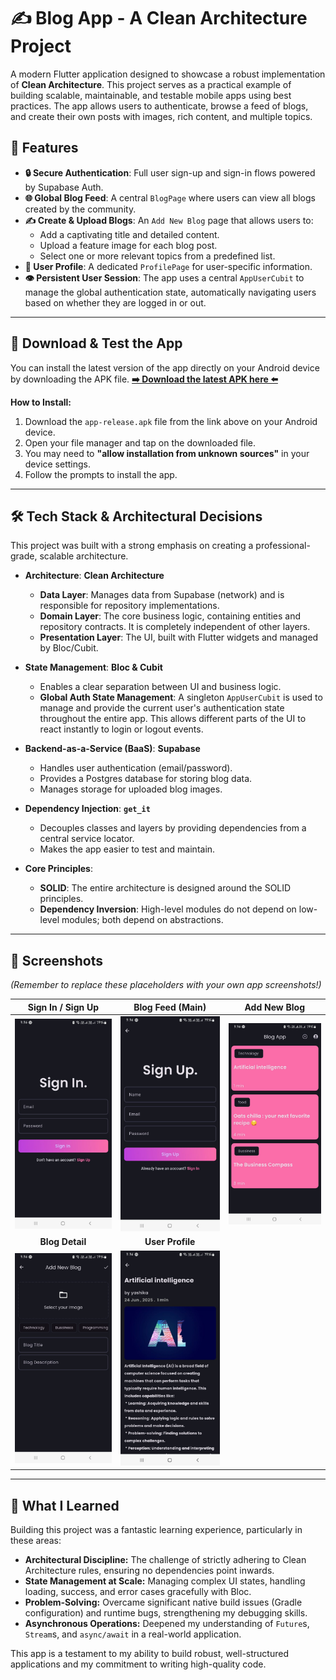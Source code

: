 # ✍️ Blog App - A Clean Architecture Project

A modern Flutter application designed to showcase a robust implementation of **Clean Architecture**. This project serves as a practical example of building scalable, maintainable, and testable mobile apps using best practices. The app allows users to authenticate, browse a feed of blogs, and create their own posts with images, rich content, and multiple topics.

## 🚀 Features

- **🔒 Secure Authentication**: Full user sign-up and sign-in flows powered by Supabase Auth.
- **🌐 Global Blog Feed**: A central `BlogPage` where users can view all blogs created by the community.
- **✍️ Create & Upload Blogs**: An `Add New Blog` page that allows users to:
  - Add a captivating title and detailed content.
  - Upload a feature image for each blog post.
  - Select one or more relevant topics from a predefined list.
- **👤 User Profile**: A dedicated `ProfilePage` for user-specific information.
- **👁️ Persistent User Session**: The app uses a central `AppUserCubit` to manage the global authentication state, automatically navigating users based on whether they are logged in or out.

---

## 📲 Download & Test the App

You can install the latest version of the app directly on your Android device by downloading the APK file.
**[➡️ Download the latest APK here ⬅️](https://github.com/JASLEENKAUR13/blogApp/releases/download/v1.0.0/app-release.apk)**




**How to Install:**
1. Download the `app-release.apk` file from the link above on your Android device.
2. Open your file manager and tap on the downloaded file.
3. You may need to **"allow installation from unknown sources"** in your device settings.
4. Follow the prompts to install the app.

---

## 🛠️ Tech Stack & Architectural Decisions

This project was built with a strong emphasis on creating a professional-grade, scalable architecture.

- **Architecture**: **Clean Architecture**
  - **Data Layer**: Manages data from Supabase (network) and is responsible for repository implementations.
  - **Domain Layer**: The core business logic, containing entities and repository contracts. It is completely independent of other layers.
  - **Presentation Layer**: The UI, built with Flutter widgets and managed by Bloc/Cubit.

- **State Management**: **Bloc & Cubit**
  - Enables a clear separation between UI and business logic.
  - **Global Auth State Management**: A singleton `AppUserCubit` is used to manage and provide the current user's authentication state throughout the entire app. This allows different parts of the UI to react instantly to login or logout events.

- **Backend-as-a-Service (BaaS)**: **Supabase**
  - Handles user authentication (email/password).
  - Provides a Postgres database for storing blog data.
  - Manages storage for uploaded blog images.

- **Dependency Injection**: **`get_it`**
  - Decouples classes and layers by providing dependencies from a central service locator.
  - Makes the app easier to test and maintain.

- **Core Principles**:
  - **SOLID**: The entire architecture is designed around the SOLID principles.
  - **Dependency Inversion**: High-level modules do not depend on low-level modules; both depend on abstractions.

---

## 📸 Screenshots

*(Remember to replace these placeholders with your own app screenshots!)*

| Sign In / Sign Up | Blog Feed (Main) | Add New Blog |
| :---: | :---: | :---: |
| ![Sign In](https://github.com/JASLEENKAUR13/blogApp/raw/main/blog%20signup.jpg)|![Sign Up](https://github.com/JASLEENKAUR13/blogApp/raw/main/blog_signin.jpg) | ![Blog Feed Screen](https://github.com/JASLEENKAUR13/blogApp/blob/main/blogmain.jpg)   |
| **Blog Detail** | **User Profile** | |
|![Add Blog Screen](https://github.com/JASLEENKAUR13/blogApp/blob/main/addblog.jpg) | ![Blog Detail Screen](https://github.com/JASLEENKAUR13/blogApp/blob/main/blogdetail.jpg)  |


---


## 🧠 What I Learned

Building this project was a fantastic learning experience, particularly in these areas:

- **Architectural Discipline:** The challenge of strictly adhering to Clean Architecture rules, ensuring no dependencies point inwards.
- **State Management at Scale:** Managing complex UI states, handling loading, success, and error cases gracefully with Bloc.
- **Problem-Solving:** Overcame significant native build issues (Gradle configuration) and runtime bugs, strengthening my debugging skills.
- **Asynchronous Operations:** Deepened my understanding of `Future`s, `Stream`s, and `async/await` in a real-world application.

This app is a testament to my ability to build robust, well-structured applications and my commitment to writing high-quality code.
